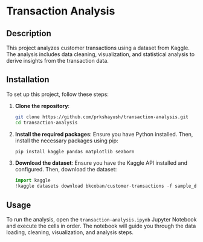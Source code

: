 # Transaction Analysis

## Description

This project analyzes customer transactions using a dataset from Kaggle. The analysis includes data cleaning, visualization, and statistical analysis to derive insights from the transaction data.

## Installation

To set up this project, follow these steps:

1. **Clone the repository**:

    ```sh
    git clone https://github.com/prkshayush/transaction-analysis.git
    cd transaction-analysis
    ```

2. **Install the required packages**:
    Ensure you have Python installed. Then, install the necessary packages using pip:

    ```sh
    pip install kaggle pandas matplotlib seaborn
    ```

3. **Download the dataset**:
    Ensure you have the Kaggle API installed and configured. Then, download the dataset:

    ```python
    import kaggle
    !kaggle datasets download bkcoban/customer-transactions -f sample_dataset.csv
    ```

## Usage

To run the analysis, open the `transaction-analysis.ipynb` Jupyter Notebook and execute the cells in order. The notebook will guide you through the data loading, cleaning, visualization, and analysis steps.
